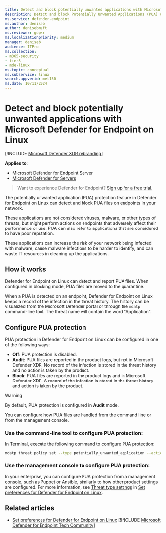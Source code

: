 ```yaml
---
title: Detect and block potentially unwanted applications with Microsoft Defender for Endpoint on Linux
description: Detect and block Potentially Unwanted Applications (PUA) using Microsoft Defender for Endpoint on Linux.
ms.service: defender-endpoint
ms.author: deniseb
author: denisebmsft
ms.reviewer: gopkr
ms.localizationpriority: medium
manager: deniseb
audience: ITPro
ms.collection: 
- m365-security
- tier3
- mde-linux
ms.topic: conceptual
ms.subservice: linux
search.appverid: met150
ms.date: 10/11/2024
---
```


# Detect and block potentially unwanted applications with Microsoft Defender for Endpoint on Linux

[!INCLUDE [Microsoft Defender XDR rebranding](../includes/microsoft-defender.md)]

**Applies to**:

- Microsoft Defender for Endpoint Server
- [Microsoft Defender for Servers](/azure/defender-for-cloud/integration-defender-for-endpoint)

> Want to experience Defender for Endpoint? [Sign up for a free trial.](https://go.microsoft.com/fwlink/p/?linkid=2225630&clcid=0x409&culture=en-us&country=us)

The potentially unwanted application (PUA) protection feature in Defender for Endpoint on Linux can detect and block PUA files on endpoints in your network.

These applications are not considered viruses, malware, or other types of threats, but might perform actions on endpoints that adversely affect their performance or use. PUA can also refer to applications that are considered to have poor reputation.

These applications can increase the risk of your network being infected with malware, cause malware infections to be harder to identify, and can waste IT resources in cleaning up the applications.

## How it works

Defender for Endpoint on Linux can detect and report PUA files. When configured in blocking mode, PUA files are moved to the quarantine.

When a PUA is detected on an endpoint, Defender for Endpoint on Linux keeps a record of the infection in the threat history. The history can be visualized from the Microsoft Defender portal or through the `mdatp` command-line tool. The threat name will contain the word "Application".

## Configure PUA protection

PUA protection in Defender for Endpoint on Linux can be configured in one of the following ways:

- **Off**: PUA protection is disabled.
- **Audit**: PUA files are reported in the product logs, but not in Microsoft Defender XDR. No record of the infection is stored in the threat history and no action is taken by the product.
- **Block**: PUA files are reported in the product logs and in Microsoft Defender XDR. A record of the infection is stored in the threat history and action is taken by the product.

> [!WARNING]
> By default, PUA protection is configured in **Audit** mode.

You can configure how PUA files are handled from the command line or from the management console.

### Use the command-line tool to configure PUA protection:

In Terminal, execute the following command to configure PUA protection:

```bash
mdatp threat policy set --type potentially_unwanted_application --action [off|audit|block]
```

### Use the management console to configure PUA protection:

In your enterprise, you can configure PUA protection from a management console, such as Puppet or Ansible, similarly to how other product settings are configured. For more information, see [Threat type settings](linux-preferences.md#threat-type-settings) in [Set preferences for Defender for Endpoint on Linux](linux-preferences.md).

## Related articles

- [Set preferences for Defender for Endpoint on Linux](linux-preferences.md)
[!INCLUDE [Microsoft Defender for Endpoint Tech Community](../includes/defender-mde-techcommunity.md)]
